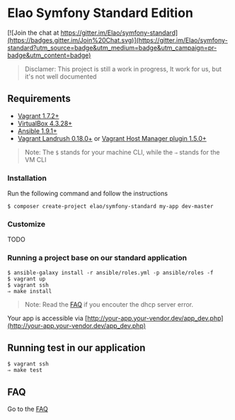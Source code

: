 # Elao Symfony Standard Edition

[![Join the chat at https://gitter.im/Elao/symfony-standard](https://badges.gitter.im/Join%20Chat.svg)](https://gitter.im/Elao/symfony-standard?utm_source=badge&utm_medium=badge&utm_campaign=pr-badge&utm_content=badge)

> Disclamer: This project is still a work in progress, It work for us, but it's not well documented

## Requirements

* [Vagrant 1.7.2+](http://www.vagrantup.com/downloads.html)
* [VirtualBox 4.3.28+](https://www.virtualbox.org/wiki/Downloads)
* [Ansible 1.9.1+](http://docs.ansible.com/intro_installation.html)
* [Vagrant Landrush 0.18.0+](https://github.com/phinze/landrush) or [Vagrant Host Manager plugin 1.5.0+](https://github.com/smdahlen/vagrant-hostmanager)

> Note: The `$` stands for your machine CLI, while the `⇒` stands for the VM CLI

### Installation

Run the following command and follow the instructions

    $ composer create-project elao/symfony-standard my-app dev-master

### Customize

TODO

### Running a project base on our standard application


    $ ansible-galaxy install -r ansible/roles.yml -p ansible/roles -f
    $ vagrant up
    $ vagrant ssh
    ⇒ make install

> Note: Read the [FAQ](https://github.com/Elao/symfony-standard/wiki/FAQ) if you encouter the dhcp server error.

Your app is accessible via [http://your-app.your-vendor.dev/app_dev.php](http://your-app.your-vendor.dev/app_dev.php)

Running test in our application
-------------------------------

    $ vagrant ssh
    ⇒ make test

FAQ
---

Go to the [FAQ](https://github.com/Elao/symfony-standard/wiki/FAQ)
